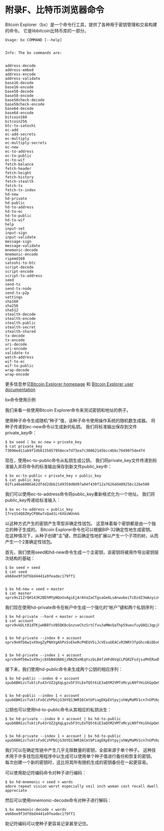 # 附录F、比特币浏览器命令

Bitcoin Explorer（bx）是一个命令行工具，提供了各种用于密钥管理和交易构建的命令。 它是libbitcoin比特币库的一部分。

```
Usage: bx COMMAND [--help]


Info: The bx commands are:


address-decode
address-embed
address-encode
address-validate
base16-decode
base16-encode
base58-decode
base58-encode
base58check-decode
base58check-encode
base64-decode
base64-encode
bitcoin160
bitcoin256
btc-to-satoshi
ec-add
ec-add-secrets
ec-multiply
ec-multiply-secrets
ec-new
ec-to-address
ec-to-public
ec-to-wif
fetch-balance
fetch-header
fetch-height
fetch-history
fetch-stealth
fetch-tx
fetch-tx-index
hd-new
hd-private
hd-public
hd-to-address
hd-to-ec
hd-to-public
hd-to-wif
help
input-set
input-sign
input-validate
message-sign
message-validate
mnemonic-decode
mnemonic-encode
ripemd160
satoshi-to-btc
script-decode
script-encode
script-to-address
seed
send-tx
send-tx-node
send-tx-p2p
settings
sha160
sha256
sha512
stealth-decode
stealth-encode
stealth-public
stealth-secret
stealth-shared
tx-decode
tx-encode
uri-decode
uri-encode
validate-tx
watch-address
wif-to-ec
wif-to-public
wrap-decode
wrap-encode
```

更多信息参见[Bitcoin Explorer homepage](#) 和 [Bitcoin Explorer user documentation](#)

bx命令使用示例

我们来看一些使用Bitcoin Explorer命令来测试密钥和地址的例子。

使用种子命令生成随机“种子”值，该种子命令使用操作系统的随机数生成器。 将种子传递到ec-new命令以生成新的私钥。 我们将标准输出保存到文件private_key中：

```
$ bx seed | bx ec-new > private_key
$ cat private_key
73096ed11ab9f1db6135857958ece7d73ea7c30862145bcc4bbc7649075de474
```

现在，使用ec-to-public命令从私钥生成公钥。 我们将private_key文件传递到标准输入并将命令的标准输出保存到新文件public_key中：

```
$ bx ec-to-public < private_key > public_key
$ cat public_key
02fca46a6006a62dfdd2dbb2149359d0d97a04f430f12a7626dd409256c12be500
```

我们可以使用ec-to-address命令将public_key重新格式化为一个地址。 我们将public_key传递给标准输入：

```
$ bx ec-to-address < public_key
17re1S4Q8ZHyCP8Kw7xQad1Lr6XUzWUnkG
```

以这种方式产生的密钥产生零型非确定性钱包。 这意味着每个密钥都是由一个独立的种子生成的。 Bitcoin Explorer命令也可以根据BIP-32确定性地生成密钥。 在这种情况下，从种子创建“主”键，然后确定性地扩展以产生一个子项的树，从而产生一个2类确定性钱包。

首先，我们使用seed和hd-new命令生成一个主密钥，该密钥将被用作导出密钥层次结构的基础：

```
$ bx seed > seed
$ cat seed
eb68ee9f3df6bd4441a9feadec179ff1


$ bx hd-new < seed > master
$ cat master
xprv9s21ZrQH143K2BEhMYpNQoUvAgiEjArAVaZaCTgsaGe6LsAnwubeiTcDzd23mAoyizm9cApe51gNfLMkBqkYoWWMCRwzfuJk8RwF1SVEpAQ
```

我们现在使用hd-private命令在帐户中生成一个强化的“帐户”键和两个私钥序列：

```
$ bx hd-private --hard < master > account
$ cat account
xprv9vkDLt81dTKjwHB8fsVB5QK8cGnzveChzSrtCfvu3aMWvQaThp59ueufuyQ8Qi3qpjk4aKsbmbfxwcgS8PYbgoR2NWHeLyvg4DhoEE68A1n


$ bx hd-private --index 0 < account
xprv9xHfb6w1vX9xgZyPNXVgAhPxSsEkeRcPHEUV5iJcVEsuUEACvR3NRY3fpGhcnBiDbvG4LgndirDsia1e9F3DWPkX7Tp1V1u97HKG1FJwUpU


$ bx hd-private --index 1 < account
xprv9xHfb6w1vX9xjc8XbN4GN86jzNAZ6xHEqYxzbLB4fzHFd6VqCLPGRZFsdjsuMVERadbgDbziCRJru9n6tzEWrASVpEdrZrFidt1RDfn4yA3
```

接下来，我们使用hd-public命令来生成两个公钥的相应序列：

```
$ bx hd-public --index 0 < account
xpub6BH1zcTuktiFu43rUZ2gXqLgzu5F3tLEeTQ5t6iE3aQtM2VMTxMcyLN9fYHiGhGpQe9QQYmqL2eYPFJ3vezHz5wzaSW4FiGrseNDR4LKqTy


$ bx hd-public --index 1 < account
xpub6BH1zcTuktiFx6CzhPbGjG3UYQ13WR16CmtbPiagEKpEVtpyjshWyMaMV1cn7nUPUkgQHPVXJVqsrA8xWbGQDhohEcDFTEYMvYzwRD7Juf8
```

公钥也可以使用hd-to-public命令从其相应的私钥派生：

```
$ bx hd-private --index 0 < account | bx hd-to-public
xpub6BH1zcTuktiFu43rUZ2gXqLgzu5F3tLEeTQ5t6iE3aQtM2VMTxMcyLN9fYHiGhGpQe9QQYmqL2eYPFJ3vezHz5wzaSW4FiGrseNDR4LKqTy


$ bx hd-private --index 1 < account | bx hd-to-public
xpub6BH1zcTuktiFx6CzhPbGjG3UYQ13WR16CmtbPiagEKpEVtpyjshWyMaMV1cn7nUPUkgQHPVXJVqsrA8xWbGQDhohEcDFTEYMvYzwRD7Juf8
```

我们可以在确定性链中产生几乎无限数量的密钥，全部来源于单个种子。 这种技术用于许多钱包应用程序中以生成可以使用单个种子值进行备份和恢复的密钥。 每次创建一个新的密钥时，这比将其所有随机生成的密钥备份在一起更容易。

可以使用助记符编码命令对种子进行编码：

```
$ bx hd-mnemonic < seed > words
adore repeat vision worst especially veil inch woman cast recall dwell appreciate
```

然后可以使用mnemonic-decode命令对种子进行解码：

```
$ bx mnemonic-decode < words
eb68ee9f3df6bd4441a9feadec179ff1
```

助记符编码可以使种子更容易记录甚至记住。